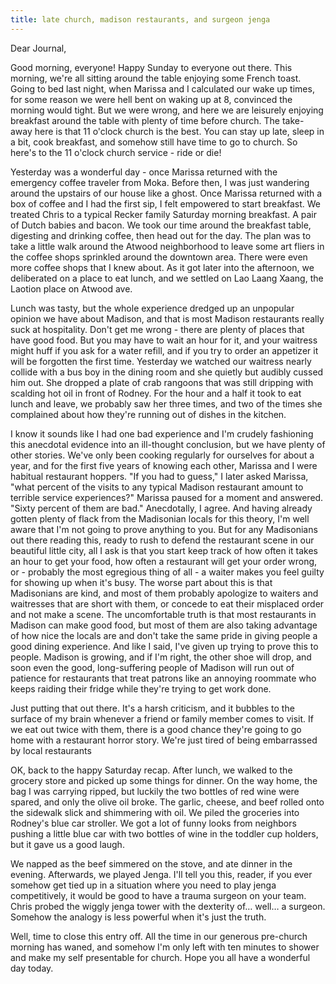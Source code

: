 ```yaml
---
title: late church, madison restaurants, and surgeon jenga
---
```


Dear Journal,

Good morning, everyone! Happy Sunday to everyone out there. This
morning, we're all sitting around the table enjoying some French toast.
Going to bed last night, when Marissa and I calculated our wake up
times, for some reason we were hell bent on waking up at 8, convinced
the morning would tight. But we were wrong, and here we are leisurely
enjoying breakfast around the table with plenty of time before church.
The take-away here is that 11 o'clock church is the best. You can stay
up late, sleep in a bit, cook breakfast, and somehow still have time to
go to church. So here's to the 11 o'clock church service - ride or die!

Yesterday was a wonderful day - once Marissa returned with the emergency
coffee traveler from Moka. Before then, I was just wandering around the
upstairs of our house like a ghost. Once Marissa returned with a box of
coffee and I had the first sip, I felt empowered to start breakfast. We
treated Chris to a typical Recker family Saturday morning breakfast. A
pair of Dutch babies and bacon. We took our time around the breakfast
table, digesting and drinking coffee, then head out for the day. The
plan was to take a little walk around the Atwood neighborhood to leave
some art fliers in the coffee shops sprinkled around the downtown area.
There were even more coffee shops that I knew about. As it got later
into the afternoon, we deliberated on a place to eat lunch, and we
settled on Lao Laang Xaang, the Laotion place on Atwood ave.

Lunch was tasty, but the whole experience dredged up an unpopular
opinion we have about Madison, and that is most Madison restaurants
really suck at hospitality. Don't get me wrong - there are plenty of
places that have good food. But you may have to wait an hour for it, and
your waitress might huff if you ask for a water refill, and if you try
to order an appetizer it will be forgotten the first time. Yesterday we
watched our waitress nearly collide with a bus boy in the dining room
and she quietly but audibly cussed him out. She dropped a plate of crab
rangoons that was still dripping with scalding hot oil in front of
Rodney. For the hour and a half it took to eat lunch and leave, we
probably saw her three times, and two of the times she complained about
how they're running out of dishes in the kitchen.

I know it sounds like I had one bad experience and I'm crudely
fashioning this anecdotal evidence into an ill-thought conclusion, but
we have plenty of other stories. We've only been cooking regularly for
ourselves for about a year, and for the first five years of knowing each
other, Marissa and I were habitual restaurant hoppers. "If you had to
guess," I later asked Marissa, "what percent of the visits to any
typical Madison restaurant amount to terrible service experiences?"
Marissa paused for a moment and answered. "Sixty percent of them are
bad." Anecdotally, I agree. And having already gotten plenty of flack
from the Madisonian locals for this theory, I'm well aware that I'm not
going to prove anything to you. But for any Madisonians out there
reading this, ready to rush to defend the restaurant scene in our
beautiful little city, all I ask is that you start keep track of how
often it takes an hour to get your food, how often a restaurant will get
your order wrong, or - probably the most egregious thing of all - a
waiter makes you feel guilty for showing up when it's busy. The worse
part about this is that Madisonians are kind, and most of them probably
apologize to waiters and waitresses that are short with them, or concede
to eat their misplaced order and not make a scene. The uncomfortable
truth is that most restaurants in Madison can make good food, but most
of them are also taking advantage of how nice the locals are and don't
take the same pride in giving people a good dining experience. And like
I said, I've given up trying to prove this to people. Madison is
growing, and if I'm right, the other shoe will drop, and soon even the
good, long-suffering people of Madison will run out of patience for
restaurants that treat patrons like an annoying roommate who keeps
raiding their fridge while they're trying to get work done.

Just putting that out there. It's a harsh criticism, and it bubbles to
the surface of my brain whenever a friend or family member comes to
visit. If we eat out twice with them, there is a good chance they're
going to go home with a restaurant horror story. We're just tired of
being embarrassed by local restaurants

OK, back to the happy Saturday recap. After lunch, we walked to the
grocery store and picked up some things for dinner. On the way home, the
bag I was carrying ripped, but luckily the two bottles of red wine were
spared, and only the olive oil broke. The garlic, cheese, and beef
rolled onto the sidewalk slick and shimmering with oil. We piled the
groceries into Rodney's blue car stroller. We got a lot of funny looks
from neighbors pushing a little blue car with two bottles of wine in the
toddler cup holders, but it gave us a good laugh.

We napped as the beef simmered on the stove, and ate dinner in the
evening. Afterwards, we played Jenga. I'll tell you this, reader, if you
ever somehow get tied up in a situation where you need to play jenga
competitively, it would be good to have a trauma surgeon on your team.
Chris probed the wiggly jenga tower with the dexterity of… well… a
surgeon. Somehow the analogy is less powerful when it's just the truth.

Well, time to close this entry off. All the time in our generous
pre-church morning has waned, and somehow I'm only left with ten minutes
to shower and make my self presentable for church. Hope you all have a
wonderful day today.

